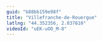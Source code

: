 ```yaml
---
guid: "b88bb159e98f"
title: "Villefranche-de-Rouergue"
latlng: "44.352356, 2.037810"
videoId: "uEK-uOO_M-8" 
---
```

